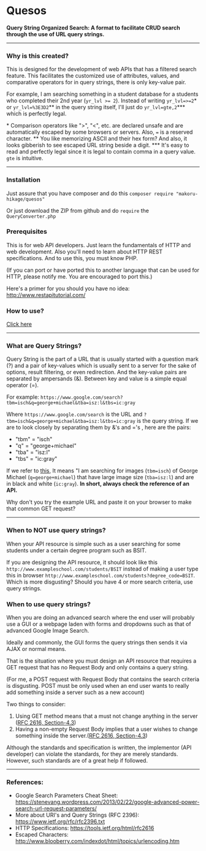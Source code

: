 # Quesos

**Query String Organized Search: A format to facilitate CRUD search through the use of URL query strings.**

___
### Why is this created?
This is designed for the development of web APIs that has a filtered search feature. This facilitates the customized use of attributes, values, and comparative operators for in query strings, there is only key-value pair. 

For example, I am searching something in a student database for a students who completed their 2nd year (`yr_lvl >= 2`). Instead of writing `yr_lvl=>=2`* or `yr_lvl=%3E3D2`** in the query string itself, I'll just do `yr_lvl=gte,2`*** which is perfectly legal.

\* Comparison operators like ">", "<", etc.  are declared unsafe and are automatically escaped by some browsers or servers. Also, `=` is a reserved character.
\** You like memorizing ASCII and their hex form? And also, it looks gibberish to see escaped URL string beside a digit.
\*** It's easy to read and perfectly legal since it is legal to contain comma in a query value. `gte` is intuitive.

___
### Installation
Just assure that you have composer and do this `composer require "makoru-hikage/quesos"`

Or just download the ZIP from github and do `require` the `QueryConverter.php`

### Prerequisites
This is for web API developers. Just learn the fundamentals of HTTP and web development. Also you'll need to learn about HTTP REST specifications. And to use this, you must know PHP. 

(If you can port or have ported this to another language that can be used for HTTP, please notify me. You are encouraged to port this.)

Here's a primer for you should you have no idea: http://www.restapitutorial.com/

### How to use?
[Click here](usage.md)
___
### What are Query Strings?
Query String is the part of a URL that is usually started with a question mark (?) and a pair of key-values which is usually sent to a server for the sake of options, result filtering, or even redirection. And the key-value pairs are separated by ampersands (&). Between key and value is a simple equal operator (=).

For example: `https://www.google.com/search?tbm=isch&q=george+michael&tba=isz:l&tbs=ic:gray`

Where `https://www.google.com/search` is the URL and `?tbm=isch&q=george+michael&tba=isz:l&tbs=ic:gray` is the query string. If we are to look closely by separating them by &'s and ='s , here are the pairs:

- "tbm" = "isch"
- "q" = "george+michael"
- "tba" = "isz:l"
- "tbs" = "ic:gray"

If we refer to [this](https://stenevang.wordpress.com/2013/02/22/google-advanced-power-search-url-request-parameters/), It means "I am searching for images (`tbm=isch`) of George Michael (`q=george+michael`) that have large image size (`tba=isz:l`) and are in black and white (`ic:gray`). **In short, always check the reference of an API.** 

Why don't you try the example URL and paste it on your browser to make that common GET request?

___
### When to NOT use query strings?
When your API resource is simple such as a user searching for some students under a certain degree program such as BSIT.

If you are designing the API resource, it should look like this `http://www.exampleschool.com/students/BSIT` instead of making a user type this in browser `http://www.exampleschool.com/students?degree_code=BSIT`. Which is more disgusting? Should you have 4 or more search criteria, use query strings.

### When to use query strings?
When you are doing an advanced search where the end user will probably use a GUI or a webpage laden with forms and dropdowns such as that of advanced Google Image Search.

Ideally and commonly, the GUI forms the query strings then sends it via AJAX or normal means.

That is the situation where you must design an API resource that requires a GET request that has no Request Body and only contains a query string. 

(For me, a POST request with Request Body that contains the search criteria is disgusting. POST must be only used when an end user wants to really add something inside a server such as a new account)

Two things to consider:
1. Using GET method means that a must not change anything in the server ([RFC 2616, Section-4.3](https://tools.ietf.org/html/rfc2616#section-9.3))
2. Having a non-empty Request Body implies that a user wishes to change something inside the server.([RFC 2616, Section-4.3](https://tools.ietf.org/html/rfc2616#section-4.3))

Although the standards and specification is written, the implementor (API developer) can violate the standards, for they are merely standards. However, such standards are of a great help if followed.
___
### References:
- Google Search Parameters Cheat Sheet: https://stenevang.wordpress.com/2013/02/22/google-advanced-power-search-url-request-parameters/
- More about URI's and Query Strings (RFC 2396): https://www.ietf.org/rfc/rfc2396.txt
- HTTP Specifications: https://tools.ietf.org/html/rfc2616
- Escaped Characters: http://www.blooberry.com/indexdot/html/topics/urlencoding.htm
